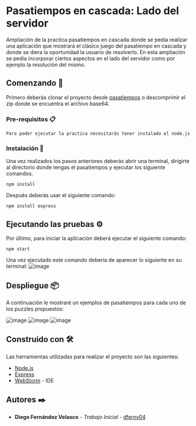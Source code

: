 # Pasatiempos en cascada: Lado del servidor

Ampliación de la practica pasatiempos en cascada donde se pedia realizar una aplicación que mostrará el clásico juego del pasatiempo en cascada
y donde se diera la oportunidad la usuario de resolverlo. En esta ampliación se pedía incorporar ciertos aspectos en el lado del servidor como 
por ejemplo la resolución del mismo.

## Comenzando 🚀

Primero deberás clonar el proyecto desde [pasatiempos](https://github.com/dfernv04/PasatiemposServer/) o descomprimir el zip donde se encuentra
el archivo base64.


### Pre-requisitos 📋

```
Para poder ejecutar la practica necesitarás tener instalado el node.js
```

### Instalación 🔧

Una vez realizados los pasos anteriores deberás abrir una terminal, dirigirte al directorio donde tengas el pasatiempos y ejecutar los siguiente comandos.

```
npm install
```

Después deberás usar el siguiente comando:

```
npm install express
```

## Ejecutando las pruebas ⚙️

Por último, para iniciar la aplicación deberá ejecutar el siguiente comando:

```
npm start
```
Una vez ejecutado este comando debería de aparecer lo siguiente en su terminal:
![image](https://user-images.githubusercontent.com/47598224/120245902-feaeed00-c26e-11eb-8e44-abe98636c14c.png)


## Despliegue 📦

A continuación le mostraré un ejemplos de pasatiempos para cada uno de los puzzles propuestos:

![image](https://user-images.githubusercontent.com/47598224/120245995-3b7ae400-c26f-11eb-93c5-3a7cc52c3176.png)
![image](https://user-images.githubusercontent.com/47598224/120246019-46357900-c26f-11eb-8338-40a75939a141.png)
![image](![image](https://user-images.githubusercontent.com/47598224/120246299-1a66c300-c270-11eb-9335-7e81d91870cd.png))


## Construido con 🛠️

Las herramientas utilizadas para realizar el proyecto son las siguientes:

* [Node.js](https://nodejs.org/es/)
* [Express](https://expressjs.com/es/)
* [WebStorm](https://www.jetbrains.com/es-es/webstorm/) - IDE


## Autores ✒️

* **Diego Fernández Velasco** - *Trabajo Inicial* - [dfernv04](https://github.com/dfernv04/)


